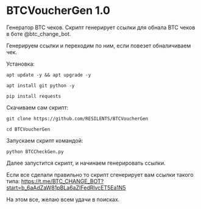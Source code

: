 # BTCVoucherGen 1.0
Генератор BTC чеков. Скрипт генерирует ссылки для обнала BTC чеков в боте @btc_change_bot.

Генерируем ссылки и переходим по ним, если повезет обналичиваем чек.

  Установка:

    apt update -y && apt upgrade -y

    apt install git python -y

    pip install requests

Скачиваем сам скрипт:

    git clone https://github.com/RESILENTS/BTCVoucherGen

    cd BTCVoucherGen

Запускаем скрипт командой:

    python BTCCheckGen.py

Далее запустится скрипт, и начинаем генерировать ссылки.

Если все сделали правильно то скрипт сгенерирует вам ссылки такого типа:
    https://t.me/BTC_CHANGE_BOT?start=b_6aAdZaW81pBLa6aZIFedRlvcET5Ea1N5

На этом все, желаю всем удачи в поисках.
